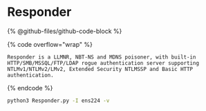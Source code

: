 # Responder

{% @github-files/github-code-block %}

{% code overflow="wrap" %}
```markup
Responder is a LLMNR, NBT-NS and MDNS poisoner, with built-in HTTP/SMB/MSSQL/FTP/LDAP rogue authentication server supporting NTLMv1/NTLMv2/LMv2, Extended Security NTLMSSP and Basic HTTP authentication.
```
{% endcode %}

```bash
python3 Responder.py -I ens224 -v
```
